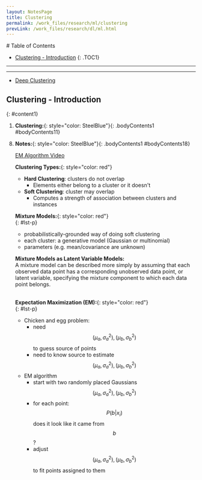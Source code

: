 ```yaml
---
layout: NotesPage
title: Clustering
permalink: /work_files/research/ml/clustering
prevLink: /work_files/research/dl/ml.html
---
```


<div markdown="1" class = "TOC">
# Table of Contents

  * [Clustering - Introduction](#content1)
  {: .TOC1}
<!--   * [SECOND](#content2)
  {: .TOC2}
  * [THIRD](#content3)
  {: .TOC3} -->
</div>

***
***


* [Deep Clustering](https://deepnotes.io/deep-clustering)  


## Clustering - Introduction
{: #content1}

1. **Clustering:**{: style="color: SteelBlue"}{: .bodyContents1 #bodyContents11}  


<!-- 2. **Asynchronous:**{: style="color: SteelBlue"}{: .bodyContents1 #bodyContents12}

3. **Asynchronous:**{: style="color: SteelBlue"}{: .bodyContents1 #bodyContents13}

4. **Asynchronous:**{: style="color: SteelBlue"}{: .bodyContents1 #bodyContents14}

5. **Asynchronous:**{: style="color: SteelBlue"}{: .bodyContents1 #bodyContents15}

6. **Asynchronous:**{: style="color: SteelBlue"}{: .bodyContents1 #bodyContents16}

7. **Asynchronous:**{: style="color: SteelBlue"}{: .bodyContents1 #bodyContents17} -->

8. **Notes:**{: style="color: SteelBlue"}{: .bodyContents1 #bodyContents18}  
    
    [EM Algorithm Video](https://www.youtube.com/watch?v=REypj2sy_5U)  


    __Clustering Types:__{: style="color: red"}  
    * __Hard Clustering__: clusters do not overlap
        * Elements either belong to a cluster or it doesn't
    * __Soft Clustering__: cluster may overlap  
        * Computes a strength of association between clusters and instances  
        
    __Mixture Models:__{: style="color: red"}  
    {: #lst-p}
    * probabilistically-grounded way of doing soft clustering 
    * each cluster: a generative model (Gaussian or multinomial) 
    * parameters (e.g. mean/covariance are unknown) 

    __Mixture Models as Latent Variable Models:__  
    A mixture model can be described more simply by assuming that each observed data point has a corresponding unobserved data point, or latent variable, specifying the mixture component to which each data point belongs.  
    <br>


    __Expectation Maximization (EM):__{: style="color: red"}  
    {: #lst-p}
    * Chicken and egg problem:  
        * need $$\left(\mu_{a}, \sigma_{a}^{2}\right),\left(\mu_{b}, \sigma_{b}^{2}\right)$$ to guess source of points 
        * need to know source to estimate $$\left(\mu_{a}, \sigma_{a}^{2}\right),\left(\mu_{b}, \sigma_{b}^{2}\right)$$  
    * EM algorithm 
        * start with two randomly placed Gaussians $$\left(\mu_{a}, \sigma_{a}^{2}\right),\left(\mu_{b}, \sigma_{b}^{2}\right)$$
        * for each point: $$P(b \vert x_i)$$ does it look like it came from $$b$$?  
        * adjust $$\left(\mu_{a}, \sigma_{a}^{2}\right),\left(\mu_{b}, \sigma_{b}^{2}\right)$$ to fit points assigned to them  




<!-- 
***

## SECOND
{: #content2}

1. **Asynchronous:**{: style="color: SteelBlue"}{: .bodyContents2 #bodyContents21}

2. **Asynchronous:**{: style="color: SteelBlue"}{: .bodyContents2 #bodyContents22}

3. **Asynchronous:**{: style="color: SteelBlue"}{: .bodyContents2 #bodyContents23}

4. **Asynchronous:**{: style="color: SteelBlue"}{: .bodyContents2 #bodyContents24}

5. **Asynchronous:**{: style="color: SteelBlue"}{: .bodyContents2 #bodyContents25}

6. **Asynchronous:**{: style="color: SteelBlue"}{: .bodyContents2 #bodyContents26}

7. **Asynchronous:**{: style="color: SteelBlue"}{: .bodyContents2 #bodyContents27}

8. **Asynchronous:**{: style="color: SteelBlue"}{: .bodyContents2 #bodyContents28}
 -->
